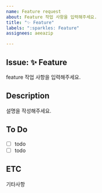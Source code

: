 ```yaml
---
name: Feature request
about: Feature 작업 사항을 입력해주세요.
title: "✨ Feature"
labels: ":sparkles: Feature"
assignees: aeeazip

---
```


## Issue: ✨ Feature
feature 작업 사항을 입력해주세요.

## Description
설명을 작성해주세요.

## To Do
- [ ] todo
- [ ] todo

## ETC
기타사항
